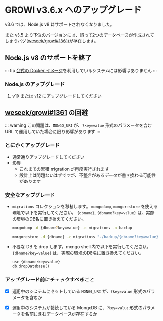 # GROWI v3.6.x へのアップグレード

v3.6 では、Node.js v8 はサポートされなくなりました。

また v3.5 より下位のバージョンには、誤って2つのデータベースが作成されてしまうバグ([weseek/growi#1361](https://github.com/weseek/growi/issues/1361))が存在します。

## Node.js v8 のサポートを終了

::: tip
[公式の Docker イメージ](https://hub.docker.com/r/weseek/growi/)を利用しているシステムには影響はありません
:::

### Node.js のアップグレード

1. v10 または v12 にアップグレードしてください

## [weseek/growi#1361](https://github.com/weseek/growi/issues/1361) の回避

::: warning
この問題は、`MONGO_URI` が、`?key=value` 形式のパラメータを含む URL で運用していた場合に限り影響があります
:::

### とにかくアップグレード

- 通常通りアップグレードしてください
- 影響
    - これまでの累積 migration が再度実行されます
    - 設計上は問題ないはずですが、不整合があるデータが書き換わる可能性があります

### 安全なアップグレード

- `migrations` コレクションを移植します。
`mongodump`, `mongorestore` を使える環境で以下を実行してください。
`{dbname}`, `{dbname?key=value}` は、実際の環境のDB名に置き換えてください。
    ```bash
    mongodump -d {dbname?key=value} -c migrations -o backup
    ```
    ```bash
    mongorestore -d {dbname} -c migrations "./backup/{dbname?key=value}/migrations.bson"
    ```
- 不要な DB を drop します。mongo shell 内で以下を実行してください。
`{dbname?key=value}` は、実際の環境のDB名に置き換えてください。
    ```
    use {dbname?key=value}
    db.dropDatabase()
    ```

### アップグレード前にチェックすべきこと

- [x] 運用中のシステムにセットしている `MONGO_URI` が、`?key=value` 形式のパラメータを含むか
- [x] 運用中のシステムが接続している MongoDB に、`?key=value` 形式のパラメータを名前に含むデータベースが存在するか

